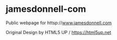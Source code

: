 # jamesdonnell-com
Public webpage for httsp://www.jamesdonnell.com

Original Design by HTML5 UP / https://html5up.net
